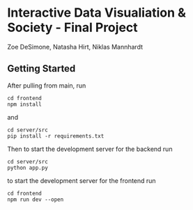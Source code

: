 # Interactive Data Visualiation & Society - Final Project
Zoe DeSimone, Natasha Hirt, Niklas Mannhardt


## Getting Started
After pulling from main, run
```
cd frontend
npm install
```
and
```
cd server/src
pip install -r requirements.txt
```

Then to start the development server for the backend run
```
cd server/src
python app.py
```

to start the development server for the frontend run
```
cd frontend
npm run dev --open
```
